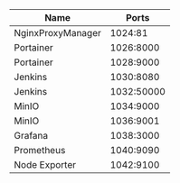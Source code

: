 | Name              | Ports      |
| ----------------- | ---------- |
| NginxProxyManager | 1024:81    |
| Portainer         | 1026:8000  |
| Portainer         | 1028:9000  |
| Jenkins           | 1030:8080  |
| Jenkins           | 1032:50000 |
| MinIO             | 1034:9000  |
| MinIO             | 1036:9001  |
| Grafana           | 1038:3000  |
| Prometheus        | 1040:9090  |
| Node Exporter     | 1042:9100  |
